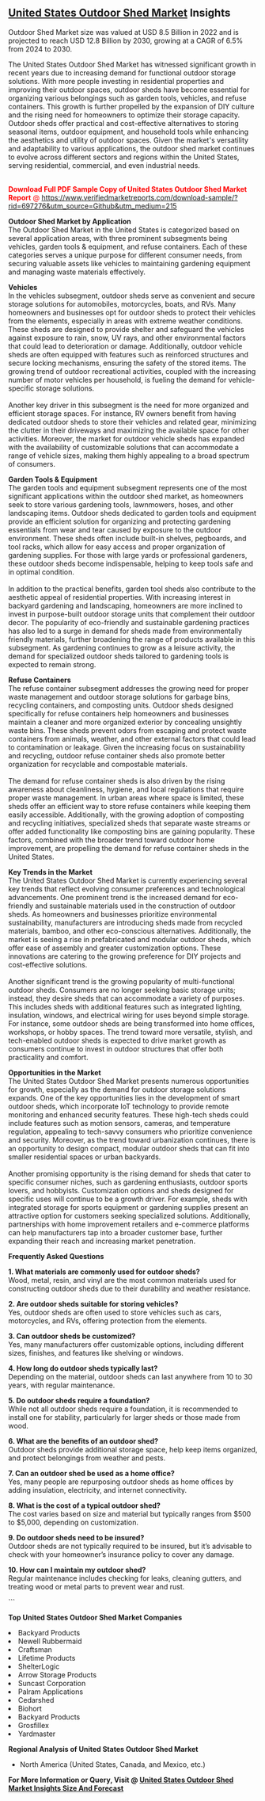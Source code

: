 <h2><a href="https://www.verifiedmarketreports.com/download-sample/?rid=697276&amp;utm_source=Github&amp;utm_medium=215" target="_blank">United States Outdoor Shed Market</a> Insights</h2><p>Outdoor Shed Market size was valued at USD 8.5 Billion in 2022 and is projected to reach USD 12.8 Billion by 2030, growing at a CAGR of 6.5% from 2024 to 2030.</p><p><p>The United States Outdoor Shed Market has witnessed significant growth in recent years due to increasing demand for functional outdoor storage solutions. With more people investing in residential properties and improving their outdoor spaces, outdoor sheds have become essential for organizing various belongings such as garden tools, vehicles, and refuse containers. This growth is further propelled by the expansion of DIY culture and the rising need for homeowners to optimize their storage capacity. Outdoor sheds offer practical and cost-effective alternatives to storing seasonal items, outdoor equipment, and household tools while enhancing the aesthetics and utility of outdoor spaces. Given the market's versatility and adaptability to various applications, the outdoor shed market continues to evolve across different sectors and regions within the United States, serving residential, commercial, and even industrial needs.<br><br><p><span class=""><span style="color: #ff0000;"><strong>Download Full PDF Sample Copy of United States Outdoor Shed Market Report</strong> @ </span><a href="https://www.verifiedmarketreports.com/download-sample/?rid=697276&amp;utm_source=Github&amp;utm_medium=215" target="_blank">https://www.verifiedmarketreports.com/download-sample/?rid=697276&amp;utm_source=Github&amp;utm_medium=215</a></span></p></p><p><b>Outdoor Shed Market by Application</b><br>The Outdoor Shed Market in the United States is categorized based on several application areas, with three prominent subsegments being vehicles, garden tools & equipment, and refuse containers. Each of these categories serves a unique purpose for different consumer needs, from securing valuable assets like vehicles to maintaining gardening equipment and managing waste materials effectively.</p><p><b>Vehicles</b><br>In the vehicles subsegment, outdoor sheds serve as convenient and secure storage solutions for automobiles, motorcycles, boats, and RVs. Many homeowners and businesses opt for outdoor sheds to protect their vehicles from the elements, especially in areas with extreme weather conditions. These sheds are designed to provide shelter and safeguard the vehicles against exposure to rain, snow, UV rays, and other environmental factors that could lead to deterioration or damage. Additionally, outdoor vehicle sheds are often equipped with features such as reinforced structures and secure locking mechanisms, ensuring the safety of the stored items. The growing trend of outdoor recreational activities, coupled with the increasing number of motor vehicles per household, is fueling the demand for vehicle-specific storage solutions.<br><br>Another key driver in this subsegment is the need for more organized and efficient storage spaces. For instance, RV owners benefit from having dedicated outdoor sheds to store their vehicles and related gear, minimizing the clutter in their driveways and maximizing the available space for other activities. Moreover, the market for outdoor vehicle sheds has expanded with the availability of customizable solutions that can accommodate a range of vehicle sizes, making them highly appealing to a broad spectrum of consumers.</p><p><b>Garden Tools & Equipment</b><br>The garden tools and equipment subsegment represents one of the most significant applications within the outdoor shed market, as homeowners seek to store various gardening tools, lawnmowers, hoses, and other landscaping items. Outdoor sheds dedicated to garden tools and equipment provide an efficient solution for organizing and protecting gardening essentials from wear and tear caused by exposure to the outdoor environment. These sheds often include built-in shelves, pegboards, and tool racks, which allow for easy access and proper organization of gardening supplies. For those with large yards or professional gardeners, these outdoor sheds become indispensable, helping to keep tools safe and in optimal condition.<br><br>In addition to the practical benefits, garden tool sheds also contribute to the aesthetic appeal of residential properties. With increasing interest in backyard gardening and landscaping, homeowners are more inclined to invest in purpose-built outdoor storage units that complement their outdoor decor. The popularity of eco-friendly and sustainable gardening practices has also led to a surge in demand for sheds made from environmentally friendly materials, further broadening the range of products available in this subsegment. As gardening continues to grow as a leisure activity, the demand for specialized outdoor sheds tailored to gardening tools is expected to remain strong.</p><p><b>Refuse Containers</b><br>The refuse container subsegment addresses the growing need for proper waste management and outdoor storage solutions for garbage bins, recycling containers, and composting units. Outdoor sheds designed specifically for refuse containers help homeowners and businesses maintain a cleaner and more organized exterior by concealing unsightly waste bins. These sheds prevent odors from escaping and protect waste containers from animals, weather, and other external factors that could lead to contamination or leakage. Given the increasing focus on sustainability and recycling, outdoor refuse container sheds also promote better organization for recyclable and compostable materials.<br><br>The demand for refuse container sheds is also driven by the rising awareness about cleanliness, hygiene, and local regulations that require proper waste management. In urban areas where space is limited, these sheds offer an efficient way to store refuse containers while keeping them easily accessible. Additionally, with the growing adoption of composting and recycling initiatives, specialized sheds that separate waste streams or offer added functionality like composting bins are gaining popularity. These factors, combined with the broader trend toward outdoor home improvement, are propelling the demand for refuse container sheds in the United States.</p><p><b>Key Trends in the Market</b><br>The United States Outdoor Shed Market is currently experiencing several key trends that reflect evolving consumer preferences and technological advancements. One prominent trend is the increased demand for eco-friendly and sustainable materials used in the construction of outdoor sheds. As homeowners and businesses prioritize environmental sustainability, manufacturers are introducing sheds made from recycled materials, bamboo, and other eco-conscious alternatives. Additionally, the market is seeing a rise in prefabricated and modular outdoor sheds, which offer ease of assembly and greater customization options. These innovations are catering to the growing preference for DIY projects and cost-effective solutions.<br><br>Another significant trend is the growing popularity of multi-functional outdoor sheds. Consumers are no longer seeking basic storage units; instead, they desire sheds that can accommodate a variety of purposes. This includes sheds with additional features such as integrated lighting, insulation, windows, and electrical wiring for uses beyond simple storage. For instance, some outdoor sheds are being transformed into home offices, workshops, or hobby spaces. The trend toward more versatile, stylish, and tech-enabled outdoor sheds is expected to drive market growth as consumers continue to invest in outdoor structures that offer both practicality and comfort.</p><p><b>Opportunities in the Market</b><br>The United States Outdoor Shed Market presents numerous opportunities for growth, especially as the demand for outdoor storage solutions expands. One of the key opportunities lies in the development of smart outdoor sheds, which incorporate IoT technology to provide remote monitoring and enhanced security features. These high-tech sheds could include features such as motion sensors, cameras, and temperature regulation, appealing to tech-savvy consumers who prioritize convenience and security. Moreover, as the trend toward urbanization continues, there is an opportunity to design compact, modular outdoor sheds that can fit into smaller residential spaces or urban backyards.<br><br>Another promising opportunity is the rising demand for sheds that cater to specific consumer niches, such as gardening enthusiasts, outdoor sports lovers, and hobbyists. Customization options and sheds designed for specific uses will continue to be a growth driver. For example, sheds with integrated storage for sports equipment or gardening supplies present an attractive option for customers seeking specialized solutions. Additionally, partnerships with home improvement retailers and e-commerce platforms can help manufacturers tap into a broader customer base, further expanding their reach and increasing market penetration.</p><p><b>Frequently Asked Questions</b></p><p><b>1. What materials are commonly used for outdoor sheds?</b><br>Wood, metal, resin, and vinyl are the most common materials used for constructing outdoor sheds due to their durability and weather resistance.</p><p><b>2. Are outdoor sheds suitable for storing vehicles?</b><br>Yes, outdoor sheds are often used to store vehicles such as cars, motorcycles, and RVs, offering protection from the elements.</p><p><b>3. Can outdoor sheds be customized?</b><br>Yes, many manufacturers offer customizable options, including different sizes, finishes, and features like shelving or windows.</p><p><b>4. How long do outdoor sheds typically last?</b><br>Depending on the material, outdoor sheds can last anywhere from 10 to 30 years, with regular maintenance.</p><p><b>5. Do outdoor sheds require a foundation?</b><br>While not all outdoor sheds require a foundation, it is recommended to install one for stability, particularly for larger sheds or those made from wood.</p><p><b>6. What are the benefits of an outdoor shed?</b><br>Outdoor sheds provide additional storage space, help keep items organized, and protect belongings from weather and pests.</p><p><b>7. Can an outdoor shed be used as a home office?</b><br>Yes, many people are repurposing outdoor sheds as home offices by adding insulation, electricity, and internet connectivity.</p><p><b>8. What is the cost of a typical outdoor shed?</b><br>The cost varies based on size and material but typically ranges from $500 to $5,000, depending on customization.</p><p><b>9. Do outdoor sheds need to be insured?</b><br>Outdoor sheds are not typically required to be insured, but it’s advisable to check with your homeowner’s insurance policy to cover any damage.</p><p><b>10. How can I maintain my outdoor shed?</b><br>Regular maintenance includes checking for leaks, cleaning gutters, and treating wood or metal parts to prevent wear and rust.</p>```</p><p><strong>Top United States Outdoor Shed Market Companies</strong></p><div data-test-id=""><p><li>Backyard Products</li><li> Newell Rubbermaid</li><li> Craftsman</li><li> Lifetime Products</li><li> ShelterLogic</li><li> Arrow Storage Products</li><li> Suncast Corporation</li><li> Palram Applications</li><li> Cedarshed</li><li> Biohort</li><li> Backyard Products</li><li> Grosfillex</li><li> Yardmaster</li></p><div><strong>Regional Analysis of&nbsp;United States Outdoor Shed Market</strong></div><ul><li dir="ltr"><p dir="ltr">North America&nbsp;(United States, Canada, and Mexico, etc.)</p></li></ul><p><strong>For More Information or Query, Visit @&nbsp;</strong><strong><a href="https://www.verifiedmarketreports.com/product/outdoor-shed-market/?utm_source=Github&amp;utm_medium=215" target="_blank">United States Outdoor Shed Market Insights Size And Forecast</a></strong></p></div>
